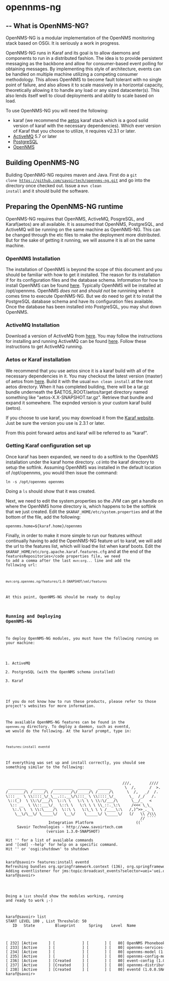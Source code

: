 opennms-ng
==========
--
What is OpenNMS-NG?
-------------------
OpenNMS-NG is a modular implementation of the OpenNMS monitoring stack based on OSGi.  It is seriously a work in progress.

OpenNMS-NG runs in Karaf and its goal is to allow daemons and components to run in a distributed fashion.  The idea is to provide persistent messaging as the backbone and allow for consumer-based event polling for obtaining messages.  By implementing this style of architecture, events can be handled on multiple machine utilizing a competing consumer methodology.  This allows OpenNMS to become fault tolerant with no single point of failure, and also allows it to scale massively in a horizontal capacity, theoretically allowing it to handle any load or any sized datacenter(s).  This also lends itself well to cloud deployments and ability to scale based on load.

To use OpenNMS-NG you will need the following:

- karaf (we recommend the <a href="https://github.com/savoirtech/aetos">aetos</a> karaf stack which is a good solid version of karaf with the necessary dependencies).  Which ever version of Karaf that you choose to utilize, it requires v2.3.1 or later.
- <a href="http://activemq.apache.org">ActiveMQ</a> 5.7 or later
- <a href="http://www.postgresql.org/">PostgreSQL</a>
- <a href="http://www.opennms.org/">OpenNMS</a>

Building OpenNMS-NG
-------------------
Building OpenNMG-NG requires maven and Java.  First do a <code>git clone https://github.com/savoirtech/opennms-ng.git</code> and go into the directory once checked out.  Issue a <code>mvn clean install</code> and it should build the software.

Preparing the OpenNMS-NG runtime
--------------------------------
OpenNMS-NG requires that OpenNMS, ActiveMQ, PosgreSQL, and Karaf(aetos) are all available.   It is assumed that OpenNMS, PostgreSQL, and ActiveMQ will be running on the same machine as OpenNMS-NG.  This can be changed through the etc files to make the deployment more distributed.  But for the sake of getting it running, we will assume it is all on the same machine.

### OpenNMS Installation ###
The installation of OpenNMS is beyond the scope of this document and you should be familiar with how to get it installed.  The reason for its installation if for its configuration files and the database schema.  Information for how to install OpenNMS can be found <a href="http://www.opennms.org/documentation/installguide.html">here</a>.  Typically OpenNMS will be installed at /opt/opennms.  OpenNMS *does not* and *should not* be runnining when it comes time to execute OpenNMS-NG.  But we do need to get it to install the PostgreSQL database schema and have its configuration files available.  Once the database has been installed into PostgreSQL, you may shut down OpenNMS.

### ActiveMQ Installation ###
Download a version of ActiveMQ from <a href="http://activemq.apache.org/download.html">here</a>. You may follow the instructions for installing and running ActiveMQ can be found <a href="http://activemq.apache.org/getting-started.html">here</a>.  Follow these instructions to get ActiveMQ running.

### Aetos or Karaf installation ###
We recommend that you use aetos since it is a karaf build with all of the necessary dependencies in it.  You may checkout the latest version (master) of aetos from <a href="https://github.com/savoirtech/aetos">here</a>.  Build it with the usual <code>mvn clean install</code> at the root aetos directory.  When it has completed building, there will be a tar.gz bundle underneath the $AETOS_ROOT/aetos/target directory named something like "aetos-X.X-SNAPSHOT.tar.gz".  Retrieve that bundle and expand it somewhere.  The expnded version is your custom karaf build (aetos).

If you choose to use karaf, you may download it from the <a href="http://karaf.apache.org">Karaf website</a>.  Just be sure the version you use is 2.3.1 or later.

From this point forward aetos and karaf will be referred to as "karaf".

### Getting Karaf configuration set up ###
Once karaf has been expanded, we need to do a softlink to the OpenNMS installation under the karaf home directory.  <code>cd</code> into the karaf directory to setup the softlink.  Assuming OpenNMS was installed in the default location of /opt/opennms, you would then issue the command:

<code>ln -s /opt/opennms opennms</code>

Doing a <code>ls</code> should show that it was created.

Next, we need to edit the system.properties so the JVM can get a handle on where the OpenNMS home directory is, which happens to be the softlink that we just created.   Edit the <code>$KARAF_HOME/etc/system.properties</code> and at the bottom of the file, add the following:

<code>opennms.home=${karaf.home}/opennms</code>

Finally, in order to make it more simple to run our features without continually having to add the OpenNMS-NG feature url to karaf, we will add the url to the features list, which will load the list when karaf boots.  Edit the <code>$KARAF_HOME/etc/org.apache.karaf.features.cfg</code> and at the end of the <code>featuresRepositories</code properties file, we need to add a comma after the last <code>mvn:org...</code> line and add the following url:

<code>mvn:org.opennms.ng/features/1.0-SNAPSHOT/xml/features</code>

At this point, OpenNMS-NG should be ready to deploy

### Running and Deploying OpenNMS-NG ###
To deploy OpenNMS-NG modules, you must have the following running on your machine:

1. ActiveMQ
2. PostgreSQL (with the OpenNMS schema installed)
3. Karaf

If you do not know how to run these products, please refer to those project's websites for more information.

The available OpenNMS-NG features can be found in the <code>opennms-ng</code> directory.  To deploy a daemon, such as eventd, we would do the following. At the karaf prompt, type in:

<code>features:install eventd</code>

If everything was set up and install correctly, you should see something similar to the following:

<pre>
                                                    ///,        ////
 ________   ______   _________  ______   ______      \  /,      /  >.
/_______/\ /_____/\ /________/\/_____/\ /_____/\      \  /,   _/  /.
\::: _  \ \\::::_\/_\__.::.__\/\:::_ \ \\::::_\/_      \_  /_/   /.
 \::(_)  \ \\:\/___/\  \::\ \   \:\ \ \ \\:\/___/\      \__/_   <
  \:: __  \ \\::___\/_  \::\ \   \:\ \ \ \\_::._\:\     /<<< \_\_
   \:.\ \  \ \\:\____/\  \::\ \   \:\_\ \ \ /____\:\   /,)^>>_._ \
    \__\/\__\/ \_____\/   \__\/    \_____\/ \_____\/   (/   \\ /\\\
                                                            // ````
                   Integration Platform                   ((`
     Savoir Technologies - http://www.savoirtech.com
                  (version 1.3.0-SNAPSHOT)

Hit '<tab>' for a list of available commands
and '[cmd] --help' for help on a specific command.
Hit '<ctrl-d>' or 'osgi:shutdown' to shutdown


karaf@savoir> features:install eventd
Refreshing bundles org.springframework.context (136), org.springframework.aop (135), org.springframework.core (132), org.springframework.context.support (137)
Adding eventlistener for jms:topic:broadcast_events?selector=uei='uei.opennms.org/internal/eventsConfigChange'
karaf@savoir>
</pre>

Doing a <code>list</code> should show the modules working, running and ready to work ;-)

<pre>
karaf@savoir> list
START LEVEL 100 , List Threshold: 50
   ID   State         Blueprint      Spring    Level  Name

<snip>

[ 232] [Active     ] [            ] [       ] [   80] OpenNMS Phonebook (1.13.0.SNAPSHOT)
[ 233] [Active     ] [            ] [       ] [   80] opennms-services-bundle (1.13.0.SNAPSHOT)
[ 234] [Active     ] [            ] [       ] [   80] opennms-model (1.13.0.SNAPSHOT)
[ 235] [Active     ] [            ] [       ] [   80] opennms-config-model (1.13.0.SNAPSHOT)
[ 236] [Active     ] [Created     ] [       ] [   80] event-config (1.0.0.SNAPSHOT)
[ 237] [Active     ] [Created     ] [       ] [   80] opennms-distributed-ipc (1.0.0.SNAPSHOT)
[ 238] [Active     ] [Created     ] [       ] [   80] eventd (1.0.0.SNAPSHOT)
karaf@savoir>
</pre>

